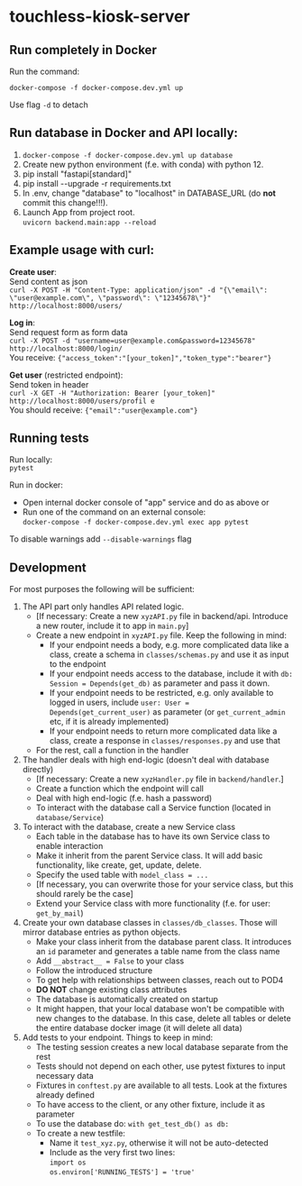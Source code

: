 # touchless-kiosk-server

## Run completely in Docker

Run the command:

`docker-compose -f docker-compose.dev.yml up`   

Use flag `-d` to detach

## Run database in Docker and API locally:

1. `docker-compose -f docker-compose.dev.yml up database`
2. Create new python environment (f.e. with conda) with python 12.
3. pip install "fastapi[standard]"
4. pip install --upgrade -r requirements.txt
5. In .env, change "database" to "localhost" in DATABASE_URL (do **not** commit this change!!!).
6. Launch App from project root.   
   `uvicorn backend.main:app --reload`

## Example usage with curl:

**Create user**:   
Send content as json   
`curl -X POST -H "Content-Type: application/json" -d "{\"email\": \"user@example.com\", \"password\": \"12345678\"}" http://localhost:8000/users/`

**Log in**:   
Send request form as form data    
`curl -X POST -d "username=user@example.com&password=12345678" http://localhost:8000/login/`   
You receive: `{"access_token":"[your_token]","token_type":"bearer"}`

**Get user** (restricted endpoint):    
Send token in header   
`curl -X GET -H "Authorization: Bearer [your_token]" http://localhost:8000/users/profil
e`    
You should receive: `{"email":"user@example.com"}`

## Running tests

Run locally:   
`pytest`

Run in docker:
- Open internal docker console of "app" service and do as above or
- Run one of the command on an external console:   
  `docker-compose -f docker-compose.dev.yml exec app pytest`

To disable warnings add `--disable-warnings` flag

## Development

For most purposes the following will be sufficient:

1. The API part only handles API related logic.
   - [If necessary: Create a new `xyzAPI.py` file in backend/api. Introduce a new router, include it to app in `main.py`]
   - Create a new endpoint in `xyzAPI.py` file. Keep the following in mind:
     - If your endpoint needs a body, e.g. more complicated data like a class, create a schema in `classes/schemas.py` and use it as input to the endpoint
     - If your endpoint needs access to the database, include it with `db: Session = Depends(get_db)` as parameter and pass it down.
     - If your endpoint needs to be restricted, e.g. only available to logged in users, include `user: User = Depends(get_current_user)` as parameter (or `get_current_admin` etc, if it is already implemented)
     - If your endpoint needs to return more complicated data like a class, create a response in `classes/responses.py` and use that
   - For the rest, call a function in the handler
2. The handler deals with high end-logic (doesn't deal with database directly)
   - [If necessary: Create a new `xyzHandler.py` file in `backend/handler`.]
   - Create a function which the endpoint will call
   - Deal with high end-logic (f.e. hash a password)
   - To interact with the database call a Service function (located in `database/Service`)
3. To interact with the database, create a new Service class
   - Each table in the database has to have its own Service class to enable interaction
   - Make it inherit from the parent Service class. It will add basic functionality, like create, get, update, delete.
   - Specify the used table with `model_class = ...`
   - [If necessary, you can overwrite those for your service class, but this should rarely be the case]
   - Extend your Service class with more functionality (f.e. for user: `get_by_mail`)
4. Create your own database classes in `classes/db_classes`. Those will mirror database entries as python objects.
   - Make your class inherit from the database parent class. It introduces an `id` parameter and generates a table name from the class name
   - Add `__abstract__ = False` to your class
   - Follow the introduced structure
   - To get help with relationships between classes, reach out to POD4
   - **DO NOT** change existing class attributes
   - The database is automatically created on startup
   - It might happen, that your local database won't be compatible with new changes to the database. In this case, delete all tables or delete the entire database docker image (it will delete all data)
5. Add tests to your endpoint. Things to keep in mind:
   - The testing session creates a new local database separate from the rest
   - Tests should not depend on each other, use pytest fixtures to input necessary data
   - Fixtures in `conftest.py` are available to all tests. Look at the fixtures already defined
   - To have access to the client, or any other fixture, include it as parameter
   - To use the database do: `with get_test_db() as db:`
   - To create a new testfile:
     - Name it `test_xyz.py`, otherwise it will not be auto-detected
     - Include as the very first two lines:   
       `import os`    
       `os.environ['RUNNING_TESTS'] = 'true'`



